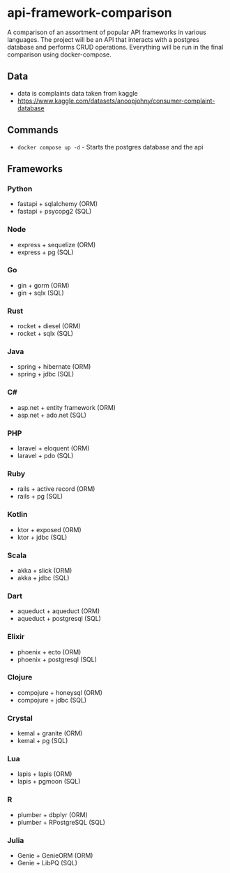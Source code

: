 # api-framework-comparison
A comparison of an assortment of popular API frameworks in various languages. The project will be an API that interacts with a postgres database and performs CRUD operations. Everything will be run in the final comparison using docker-compose.

## Data
- data is complaints data taken from kaggle
- https://www.kaggle.com/datasets/anoopjohny/consumer-complaint-database

## Commands
- `docker compose up -d` - Starts the postgres database and the api

## Frameworks
### Python
- fastapi + sqlalchemy (ORM)
- fastapi + psycopg2 (SQL)

### Node
- express + sequelize (ORM)
- express + pg (SQL)

### Go
- gin + gorm (ORM)
- gin + sqlx (SQL)

### Rust
- rocket + diesel (ORM)
- rocket + sqlx (SQL)

### Java
- spring + hibernate (ORM)
- spring + jdbc (SQL)

### C#
- asp.net + entity framework (ORM)
- asp.net + ado.net (SQL)

### PHP
- laravel + eloquent (ORM)
- laravel + pdo (SQL)

### Ruby
- rails + active record (ORM)
- rails + pg (SQL)

### Kotlin
- ktor + exposed (ORM)
- ktor + jdbc (SQL)

### Scala
- akka + slick (ORM)
- akka + jdbc (SQL)

### Dart
- aqueduct + aqueduct (ORM)
- aqueduct + postgresql (SQL)

### Elixir
- phoenix + ecto (ORM)
- phoenix + postgresql (SQL)

### Clojure
- compojure + honeysql (ORM)
- compojure + jdbc (SQL)

### Crystal
- kemal + granite (ORM)
- kemal + pg (SQL)

### Lua
- lapis + lapis (ORM)
- lapis + pgmoon (SQL)

### R
- plumber + dbplyr (ORM)
- plumber + RPostgreSQL (SQL)

### Julia
- Genie + GenieORM (ORM)
- Genie + LibPQ (SQL)